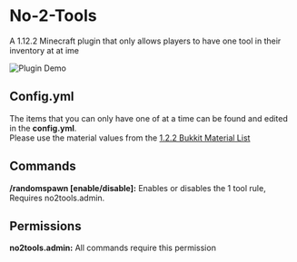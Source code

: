 # No-2-Tools
A 1.12.2 Minecraft plugin that only allows players to have one tool in their inventory at at ime

![Plugin Demo](demo/example-ingame.gif)

## Config.yml

The items that you can only have one of at a time can be found and edited in the **config.yml**.  
Please use the material values from the [1.2.2 Bukkit Material List](https://hub.spigotmc.org/javadocs/spigot/org/bukkit/Material.html)

## Commands

**/randomspawn [enable/disable]:** Enables or disables the 1 tool rule, Requires no2tools.admin.  

## Permissions

**no2tools.admin:** All commands require this permission

